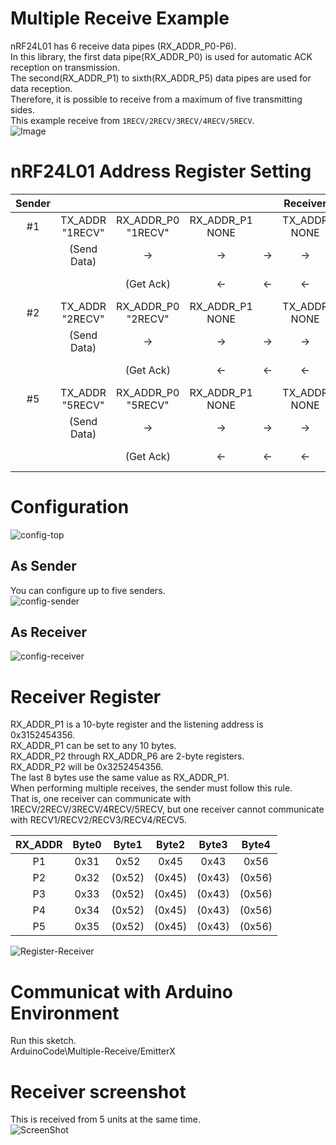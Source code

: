 # Multiple Receive Example   
nRF24L01 has 6 receive data pipes (RX_ADDR_P0-P6).   
In this library, the first data pipe(RX_ADDR_P0) is used for automatic ACK reception on transmission.   
The second(RX_ADDR_P1) to sixth(RX_ADDR_P5) data pipes are used for data reception.   
Therefore, it is possible to receive from a maximum of five transmitting sides.   
This example receive from ```1RECV/2RECV/3RECV/4RECV/5RECV```.   
![Image](https://github.com/user-attachments/assets/bf6902a2-f7cc-4fe0-bb1c-ee5d78950765)

# nRF24L01 Address Register Setting
|Sender|||||Receiver||||||
|:-:|:-:|:-:|:-:|:-:|:-:|:-:|:-:|:-:|:-:|:-:|
|#1|TX_ADDR<br>"1RECV"|RX_ADDR_P0<br>"1RECV"|RX_ADDR_P1<br>NONE||TX_ADDR<br>NONE|RX_ADDR_P0<br>NONE|RX_ADDR_P1<br>"1RECV"|RX_ADDR_P2<br>"2RECV"|RX_ADDR_P5<br>"5RECV"||
||(Send Data)|->|->|->|->|->|(Get Data)|||Data to Receiver|
|||(Get Ack)|<-|<-|<-|<-|(Send Ack)|||Ack to Sender|
|#2|TX_ADDR<br>"2RECV"|RX_ADDR_P0<br>"2RECV"|RX_ADDR_P1<br>NONE||TX_ADDR<br>NONE|RX_ADDR_P0<br>NONE|RX_ADDR_P1<br>"1RECV"|RX_ADDR_P2<br>"2RECV"|RX_ADDR_P5<br>"5RECV"||
||(Send Data)|->|->|->|->|->|->|(Get Data)||Data to Receiver|
|||(Get Ack)|<-|<-|<-|<-|<-|(Send Ack)||Ack to Sender|
|#5|TX_ADDR<br>"5RECV"|RX_ADDR_P0<br>"5RECV"|RX_ADDR_P1<br>NONE||TX_ADDR<br>NONE|RX_ADDR_P0<br>NONE|RX_ADDR_P1<br>"1RECV"|RX_ADDR_P2<br>"2RECV"|RX_ADDR_P5<br>"5RECV"||
||(Send Data)|->|->|->|->|->|->|->|(Get Data)|Data to Receiver|
|||(Get Ack)|<-|<-|<-|<-|<-|<-|(Send Ack)|Ack to Sender|


# Configuration   

![config-top](https://github.com/nopnop2002/esp-idf-mirf/assets/6020549/cd5392c4-a6d5-4e55-bc8b-372050573a2b)

## As Sender
You can configure up to five senders.   
![config-sender](https://github.com/user-attachments/assets/bec1f1a6-525a-4271-b3fa-5c1a0cca61a5)

## As Receiver
![config-receiver](https://github.com/user-attachments/assets/b249e6ce-d903-4ddb-871d-67686dc87f67)

# Receiver Register
RX_ADDR_P1 is a 10-byte register and the listening address is 0x3152454356.   
RX_ADDR_P1 can be set to any 10 bytes.   
RX_ADDR_P2 through RX_ADDR_P6 are 2-byte registers.   
RX_ADDR_P2 will be 0x3252454356.   
The last 8 bytes use the same value as RX_ADDR_P1.   
When performing multiple receives, the sender must follow this rule.   
That is, one receiver can communicate with 1RECV/2RECV/3RECV/4RECV/5RECV, but one receiver cannot communicate with RECV1/RECV2/RECV3/RECV4/RECV5.   

|RX_ADDR|Byte0|Byte1|Byte2|Byte3|Byte4|
|:-:|:-:|:-:|:-:|:-:|:-:|
|P1|0x31|0x52|0x45|0x43|0x56|
|P2|0x32|(0x52)|(0x45)|(0x43)|(0x56)|
|P3|0x33|(0x52)|(0x45)|(0x43)|(0x56)|
|P4|0x34|(0x52)|(0x45)|(0x43)|(0x56)|
|P5|0x35|(0x52)|(0x45)|(0x43)|(0x56)|

![Register-Receiver](https://github.com/nopnop2002/esp-idf-mirf/assets/6020549/e8e0812a-8fa2-43ae-a2be-fd346c2e6da2)

# Communicat with Arduino Environment   
Run this sketch.   
ArduinoCode\Multiple-Receive/EmitterX   


# Receiver screenshot    

This is received from 5 units at the same time.   
![ScreenShot](https://github.com/nopnop2002/esp-idf-mirf/assets/6020549/d763f44f-9ca2-4ed8-a841-90272aa18032)

